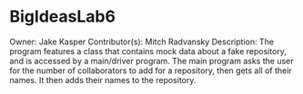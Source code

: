 # BigIdeasLab6

Owner: Jake Kasper
Contributor(s): Mitch Radvansky
Description: The program features a class that contains mock data about a fake repository, and is accessed by a main/driver program. The main program asks the user for the number of collaborators to add for a repository, then gets all of their names. It then adds their names to the repository. 